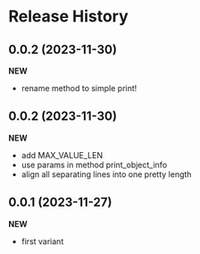 Release History
===============

0.0.2 (2023-11-30)
-------------------
**NEW**
- rename method to simple print! 

0.0.2 (2023-11-30)
-------------------
**NEW**
- add MAX_VALUE_LEN
- use params in method print_object_info
- align all separating lines into one pretty length

0.0.1 (2023-11-27)
-------------------
**NEW**
- first variant
